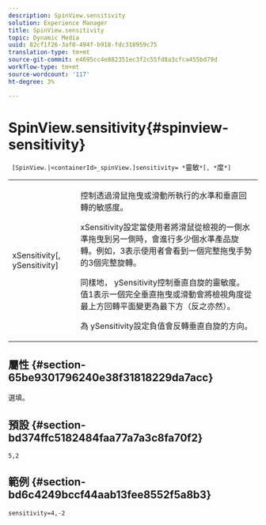 ```yaml
---
description: SpinView.sensitivity
solution: Experience Manager
title: SpinView.sensitivity
topic: Dynamic Media
uuid: 82cf1f26-3af0-494f-b918-fdc318959c75
translation-type: tm+mt
source-git-commit: e4695cc4e882351ec3f2c55fd8a3cfca455bd79d
workflow-type: tm+mt
source-wordcount: '117'
ht-degree: 3%

---
```



# SpinView.sensitivity{#spinview-sensitivity}

` [SpinView.|<containerId>_spinView.]sensitivity= *`靈敏`*[, *`度`*]`

<table id="table_18D47E7C6A2D4D68B94225CB621D5F7C"> 
 <tbody> 
  <tr> 
   <td colname="col1"> <p> <span class="codeph"><span class="varname"> xSensitivity</span>[,  <span class="varname"> ySensitivity</span>]</span> </p> </td> 
   <td colname="col2"> <p> 控制透過滑鼠拖曳或滑動所執行的水準和垂直回轉的敏感度。 </p> <p> <span class="codeph"> </span> xSensitivity設定當使用者將滑鼠從檢視的一側水準拖曳到另一側時，會進行多少個水準產品旋轉。例如，3表示使用者會看到一個完整拖曳手勢的3個完整旋轉。 </p> <p>同樣地，<span class="codeph"> ySensitivity</span>控制垂直自旋的靈敏度。 值1表示一個完全垂直拖曳或滑動會將檢視角度從最上方回轉平面變更為最下方（反之亦然）。 </p> <p>為<span class="codeph"> ySensitivity</span>設定負值會反轉垂直自旋的方向。 </p> </td> 
  </tr> 
 </tbody> 
</table>

## 屬性 {#section-65be9301796240e38f31818229da7acc}

選填。

## 預設 {#section-bd374ffc5182484faa77a7a3c8fa70f2}

`5,2`

## 範例 {#section-bd6c4249bccf44aab13fee8552f5a8b3}

`sensitivity=4,-2`
